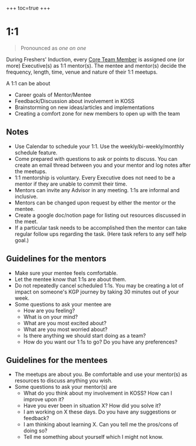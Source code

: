 +++
toc=true
+++

# 1:1

> Pronounced as *one on one*

During Freshers' Induction, every [Core Team Member](/community/governance.md) is assigned one (or more) Executive(s) as 1:1 mentor(s). The mentee and mentor(s) decide the frequency, length, time, venue and nature of their 1:1 meetups.

A 1:1 can be about
* Career goals of Mentor/Mentee
* Feedback/Discussion about involvement in KOSS
* Brainstorming on new ideas/articles and implementations
* Creating a comfort zone for new members to open up with the team

## Notes
* Use Calendar to schedule your 1:1. Use the weekly/bi-weekly/monthly schedule feature.
* Come prepared with questions to ask or points to discuss. You can create an email thread between you and your mentor and log notes after the meetups.
* 1:1 mentorship is voluntary. Every Executive does not need to be a mentor if they are unable to commit their time.
* Mentors can invite any Advisor in any meeting. 1:1s are informal and inclusive.
* Mentors can be changed upon request by either the mentor or the mentee.
* Create a google doc/notion page for listing out resources discussed in the meet.
* If a particular task needs to be accomplished then the mentor can take regular follow ups regarding the task. (Here task refers to any self help goal.)

## Guidelines for the mentors
* Make sure your mentee feels comfortable.
* Let the mentee know that 1:1s are about them.
* Do not repeatedly cancel scheduled 1:1s. You may be creating a lot of impact on someone's KGP journey by taking 30 minutes out of your week.
* Some questions to ask your mentee are
  * How are you feeling?
  * What is on your mind?
  * What are you most excited about?
  * What are you most worried about?
  * Is there anything we should start doing as a team?
  * How do you want our 1:1s to go? Do you have any preferences?

## Guidelines for the mentees
* The meetups are about you. Be comfortable and use your mentor(s) as resources to discuss anything you wish.
* Some questions to ask your mentor(s) are
  * What do you think about my involvement in KOSS? How can I improve upon it?
  * Have you ever been in situation X? How did you solve it?
  * I am working on X these days. Do you have any suggestions or feedback?
  * I am thinking about learning X. Can you tell me the pros/cons of doing so?
  * Tell me something about yourself which I might not know.
